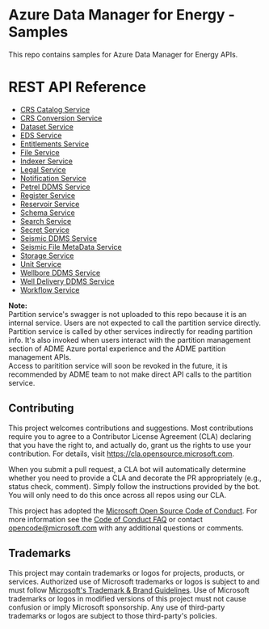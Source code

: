 # Azure Data Manager for Energy - Samples

This repo contains samples for Azure Data Manager for Energy APIs.

# REST API Reference

* [CRS Catalog Service](/adme-samples/rest-apis/index.html?page=/adme-samples/rest-apis/M23/crs_catalog_v3_openapi.yaml)
* [CRS Conversion Service](/adme-samples/rest-apis/index.html?page=/adme-samples/rest-apis/M23/crs_converter_openapi.yaml)
* [Dataset Service](/adme-samples/rest-apis/index.html?page=/adme-samples/rest-apis/M23/dataset_openapi.yaml)
* [EDS Service](/adme-samples/rest-apis/index.html?page=/adme-samples/rest-apis/M23/eds_openapi.yaml)
* [Entitlements Service](/adme-samples/rest-apis/index.html?page=/adme-samples/rest-apis/M23/entitlements_openapi.yaml)
* [File Service](/adme-samples/rest-apis/index.html?page=/adme-samples/rest-apis/M23/file_service_openapi.yaml)
* [Indexer Service](/adme-samples/rest-apis/index.html?page=/adme-samples/rest-apis/M23/indexer_openapi.yaml)
* [Legal Service](/adme-samples/rest-apis/index.html?page=/adme-samples/rest-apis/M23/compliance_openapi.yaml)
* [Notification Service](/adme-samples/rest-apis/index.html?page=/adme-samples/rest-apis/M23/notification_openapi.yaml)
* [Petrel DDMS Service](/adme-samples/rest-apis/index.html?page=/adme-samples/rest-apis/M23/petrel_ddms_openapi.yaml)
* [Register Service](/adme-samples/rest-apis/index.html?page=/adme-samples/rest-apis/M23/register_openapi.yaml)
* [Reservoir Service](/adme-samples/rest-apis/index.html?page=/adme-samples/rest-apis/M23/reservoir_ddms_openapi.yaml)
* [Schema Service](/adme-samples/rest-apis/index.html?page=/adme-samples/rest-apis/M23/schema_openapi.yaml)
* [Search Service](/adme-samples/rest-apis/index.html?page=/adme-samples/rest-apis/M23/search_openapi.yaml)
* [Secret Service](/adme-samples/rest-apis/index.html?page=/adme-samples/rest-apis/M23/secret_openapi.yaml)
* [Seismic DDMS Service](/adme-samples/rest-apis/index.html?page=/adme-samples/rest-apis/M23/seismic_ddms_openapi.yaml)
* [Seismic File MetaData Service](/adme-samples/rest-apis/index.html?page=/adme-samples/rest-apis/M23/seismic_file_metadata_openapi.yaml)
* [Storage Service](/adme-samples/rest-apis/index.html?page=/adme-samples/rest-apis/M23/storage_openapi.yaml)
* [Unit Service](/adme-samples/rest-apis/index.html?page=/adme-samples/rest-apis/M23/unit_openapi.yaml)
* [Wellbore DDMS Service](/adme-samples/rest-apis/index.html?page=/adme-samples/rest-apis/M23/wellbore_ddms_openapi.yaml)
* [Well Delivery DDMS Service](/adme-samples/rest-apis/index.html?page=/adme-samples/rest-apis/M23/welldelivery_ddms_openapi.yaml)
* [Workflow Service](/adme-samples/rest-apis/index.html?page=/adme-samples/rest-apis/M23/ingestion_worflow_openapi.yaml)

**Note:** \
Partition service's swagger is not uploaded to this repo because it is an internal service. Users are not expected to call the partition service directly. Partition service is called by other services indirectly for reading partition info. It's also invoked when users interact with the partition management section of ADME Azure portal experience and the ADME partition management APIs.\
Access to paritition service will soon be revoked in the future, it is recommended by ADME team to not make direct API calls to the partition service.

## Contributing

This project welcomes contributions and suggestions.  Most contributions require you to agree to a
Contributor License Agreement (CLA) declaring that you have the right to, and actually do, grant us
the rights to use your contribution. For details, visit https://cla.opensource.microsoft.com.

When you submit a pull request, a CLA bot will automatically determine whether you need to provide
a CLA and decorate the PR appropriately (e.g., status check, comment). Simply follow the instructions
provided by the bot. You will only need to do this once across all repos using our CLA.

This project has adopted the [Microsoft Open Source Code of Conduct](https://opensource.microsoft.com/codeofconduct/).
For more information see the [Code of Conduct FAQ](https://opensource.microsoft.com/codeofconduct/faq/) or
contact [opencode@microsoft.com](mailto:opencode@microsoft.com) with any additional questions or comments.

## Trademarks

This project may contain trademarks or logos for projects, products, or services. Authorized use of Microsoft
trademarks or logos is subject to and must follow
[Microsoft's Trademark & Brand Guidelines](https://www.microsoft.com/en-us/legal/intellectualproperty/trademarks/usage/general).
Use of Microsoft trademarks or logos in modified versions of this project must not cause confusion or imply Microsoft sponsorship.
Any use of third-party trademarks or logos are subject to those third-party's policies.
